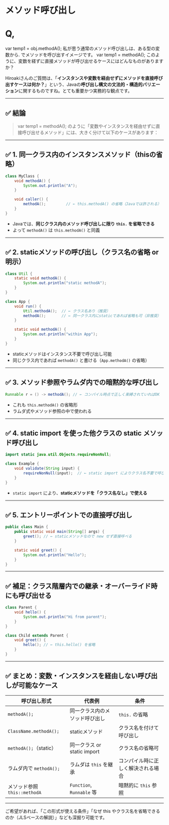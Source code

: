 # メソッド呼び出し

# Q,

var temp1 = obj.methodA();
私が思う通常のメソッド呼び出しは、ある型の変数から. でメソッドを呼び出すイメージです。
var temp1 = methodA();
このように、変数を経ずに直接メソッドが呼び出せるケースにはどんなものがありますか？

Hiroakiさんのご質問は、「**インスタンスや変数を経由せずにメソッドを直接呼び出すケースは何か？**」という、Javaの**呼び出し構文の文法的・構造的バリエーション**に関するものですね。とても重要かつ実務的な観点です。

---

## ✅ 結論

> var temp1 = methodA(); のように「変数やインスタンスを経由せずに直接呼び出せるメソッド」には、大きく分けて以下のケースがあります：
> 

---

## ✅ 1. **同一クラス内のインスタンスメソッド（thisの省略）**

```java
class MyClass {
    void methodA() {
        System.out.println("A");
    }

    void caller() {
        methodA();         // ← this.methodA() の省略（Javaでは許される）
    }
}
```

- Javaでは、**同じクラス内のメソッド呼び出しに限り `this.` を省略できる**
- よって `methodA()` は `this.methodA()` と同義

---

## ✅ 2. **staticメソッドの呼び出し（クラス名の省略 or 明示）**

```java
class Util {
    static void methodA() {
        System.out.println("static methodA");
    }
}

class App {
    void run() {
        Util.methodA();  // ← クラス名あり（推奨）
        methodA();       // ← 同一クラス内にstaticであれば省略も可（非推奨）
    }

    static void methodA() {
        System.out.println("within App");
    }
}
```

- staticメソッドはインスタンス不要で呼び出し可能
- 同じクラス内であれば `methodA()` と書ける（`App.methodA()` の省略）

---

## ✅ 3. **メソッド参照やラムダ内での暗黙的な呼び出し**

```java
Runnable r = () -> methodA(); // ← コンパイル時点で正しく束縛されていればOK
```

- これも `this.methodA()` の省略形
- ラムダ式やメソッド参照の中で使われる

---

## ✅ 4. **static import を使った他クラスの static メソッド呼び出し**

```java
import static java.util.Objects.requireNonNull;

class Example {
    void validate(String input) {
        requireNonNull(input);  // ← static import によりクラス名不要で呼び出し可能
    }
}
```

- `static import` により、**staticメソッドを「クラス名なし」で使える**

---

## ✅ 5. **エントリーポイントでの直接呼び出し**

```java
public class Main {
    public static void main(String[] args) {
        greet(); // ← staticメソッドなので new せず直接呼べる
    }

    static void greet() {
        System.out.println("Hello");
    }
}
```

---

## ✅ 補足：クラス階層内での継承・オーバーライド時にも呼び出せる

```java
class Parent {
    void hello() {
        System.out.println("Hi from parent");
    }
}

class Child extends Parent {
    void greet() {
        hello(); // ← this.hello() を省略
    }
}
```

---

## ✅ まとめ：変数・インスタンスを経由しない呼び出しが可能なケース

| 呼び出し形式 | 代表例 | 条件 |
| --- | --- | --- |
| `methodA();` | 同一クラス内のメソッド呼び出し | `this.` の省略 |
| `ClassName.methodA();` | staticメソッド | クラス名を付けて呼び出し |
| `methodA();`（static） | 同一クラス or static import | クラス名の省略可 |
| ラムダ内で `methodA();` | ラムダは `this` を継承 | コンパイル時に正しく解決される場合 |
| メソッド参照 `this::methodA` | `Function`, `Runnable` 等 | 暗黙的に `this` 参照 |

---

ご希望があれば、「この形式が使える条件」「なぜ this やクラス名を省略できるのか（JLSベースの解説）」なども深掘り可能です。
